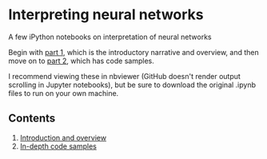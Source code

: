 # Interpreting neural networks
A few iPython notebooks on interpretation of neural networks

Begin with [part 1](http://nbviewer.jupyter.org/github/jonbruner/interpreting-neural-networks/blob/master/Fooling%20Neural%20Networks%20part%201.html), which is the introductory narrative and overview, and then move on to [part 2](http://nbviewer.jupyter.org/github/jonbruner/interpreting-neural-networks/blob/master/Fooling%20Neural%20Networks%20part%202.html), which has code samples.

I recommend viewing these in nbviewer (GitHub doesn't render output scrolling in Jupyter notebooks), but be sure to download the original .ipynb files to run on your own machine.

## Contents
1. [Introduction and overview](http://nbviewer.jupyter.org/github/jonbruner/interpreting-neural-networks/blob/master/Fooling%20Neural%20Networks%20part%201.html)
2. [In-depth code samples](http://nbviewer.jupyter.org/github/jonbruner/interpreting-neural-networks/blob/master/Fooling%20Neural%20Networks%20part%202.html)

